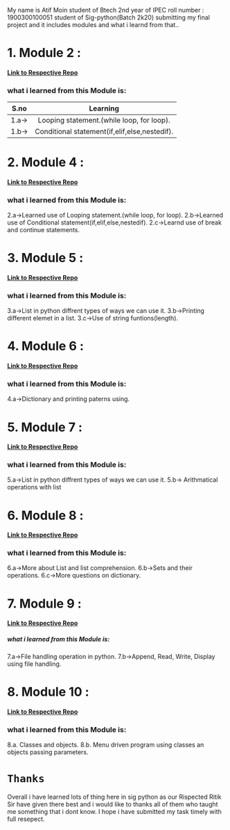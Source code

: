 My name is Atif Moin student of Btech 2nd year of IPEC roll number : 1900300100051 student of Sig-python(Batch 2k20) submitting my final project and it includes modules and what i learnd from that..

# 1. Module 2 : 

#### [Link to Respective Repo](https://github.com/Atifmoin19/Sig-Python/tree/main/Module%202)

### what i learned from this Module is:
| S.no  |                 Learning                     | 
|-------|:--------------------------------------------:|
| 1.a-> | Looping statement.(while loop, for loop).    |
| 1.b-> | Conditional statement(if,elif,else,nestedif).|

# 2. Module 4 : 

#### [Link to Respective Repo](https://github.com/Atifmoin19/Sig-Python/tree/main/Module%204)

### what i learned from this Module is:
  2.a->Learned use of Looping statement.(while loop, for loop).
  2.b->Learned use of Conditional statement(if,elif,else,nestedif). 
  2.c->Learnd use of break and continue statements.

# 3. Module 5 : 

#### [Link to Respective Repo](https://github.com/Atifmoin19/Sig-Python/tree/main/Module%205)

### what i learned from this Module is:
  3.a->List in python diffrent types of ways we can use it.
  3.b->Printing different elemet in a list.
  3.c->Use of string funtions(length).


# 4. Module 6 : 

#### [Link to Respective Repo](https://github.com/Atifmoin19/Sig-Python/tree/main/Module%206)

### what i learned from this Module is:
  4.a->Dictionary and printing paterns using.

# 5. Module 7 : 

#### [Link to Respective Repo](https://github.com/Atifmoin19/Sig-Python/tree/main/Module%207)

### what i learned from this Module is:
  5.a->List in python diffrent types of ways we can use it.
  5.b-> Arithmatical operations with list

#  6. Module 8 : 

####  [Link to Respective Repo](https://github.com/Atifmoin19/Sig-Python/tree/main/Module%208)

###  what i learned from this Module is:
  6.a->More about List and list comprehension.
  6.b->Sets and their operations.
  6.c->More questions on dictionary.


#  7. Module 9 : 

####  [Link to Respective Repo](https://github.com/Atifmoin19/Sig-Python/tree/main/Module%209)

#####  what i learned from this Module is:
  7.a->File handling operation in python.
  7.b->Append, Read, Write, Display using file handling.

#  8. Module 10 : 

#### [Link to Respective Repo](https://github.com/Atifmoin19/Sig-Python/tree/main/Module%2010)

###  what i learned from this Module is:
  8.a. Classes and objects.
  8.b. Menu driven program using classes an objects passing parameters.

# `Thanks`

Overall i have learned lots of thing here in sig python as our Rispected Ritik Sir have given there best and i would like to thanks all of them who taught me something that i dont know. I hope i have submitted my task timely with full resepect.
